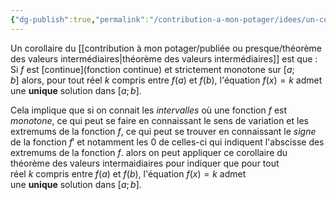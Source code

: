 ```yaml
---
{"dg-publish":true,"permalink":"/contribution-a-mon-potager/idees/un-corollaire-du-theoreme-des-valeurs-intermediaires-indique-le-nombre-de-solutions-quand-il-y-a-une-monotonie/"}
---
```


Un corollaire du [[contribution à mon potager/publiée ou presque/théorème des valeurs intermédiaires\|théorème des valeurs intermédiaires]] est que :
Si $f$ est [continue](fonction continue) et strictement monotone sur $[a;b]$ alors, pour tout réel $k$ compris entre $f(a)$ et $f(b)$, l'équation $f(x)=k$ admet une **unique** solution dans $[a;b]$.

Cela implique que si on connait les *intervalles* où une fonction $f$ est *monotone*,
	ce qui peut se faire en connaissant le sens de variation et les extremums de la fonction $f$, ce qui peut se trouver en connaissant le *signe* de la fonction $f'$ et notamment les $0$ de celles-ci qui indiquent l'abscisse des extremums de la fonction $f$.
alors on peut appliquer ce corollaire du théorème des valeurs intermaidiaires pour indiquer que pour tout réel $k$ compris entre $f(a)$ et $f(b)$, l'équation $f(x)=k$ admet une **unique** solution dans $[a;b]$.